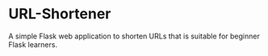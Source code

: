 # URL-Shortener
A simple Flask web application to shorten URLs that is suitable for beginner Flask learners.
